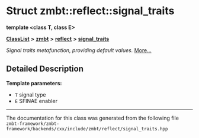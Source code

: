 

# Struct zmbt::reflect::signal\_traits

**template &lt;class T, class E&gt;**



[**ClassList**](annotated.md) **>** [**zmbt**](namespacezmbt.md) **>** [**reflect**](namespacezmbt_1_1reflect.md) **>** [**signal\_traits**](structzmbt_1_1reflect_1_1signal__traits.md)



_Signal traits metafunction, providing default values._ [More...](#detailed-description)


































































## Detailed Description




**Template parameters:**


* `T` signal type 
* `E` SFINAE enabler 




    

------------------------------
The documentation for this class was generated from the following file `zmbt-framework/zmbt-framework/backends/cxx/include/zmbt/reflect/signal_traits.hpp`

